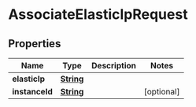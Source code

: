 

# AssociateElasticIpRequest


## Properties

| Name | Type | Description | Notes |
|------------ | ------------- | ------------- | -------------|
|**elasticIp** | [**String**](String.md) |  |  |
|**instanceId** | [**String**](String.md) |  |  [optional] |



